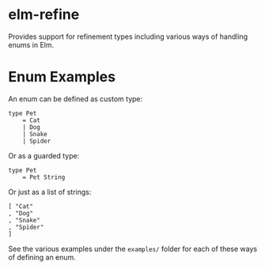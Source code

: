 # elm-refine

Provides support for refinement types including various ways of handling enums in Elm.

# Enum Examples

An enum can be defined as custom type:

```
type Pet
    = Cat
    | Dog
    | Snake
    | Spider
```

Or as a guarded type:

```
type Pet
    = Pet String
```

Or just as a list of strings:

```
[ "Cat"
, "Dog"
, "Snake"
, "Spider"
]
```

See the various examples under the `examples/` folder for each of these ways of defining
an enum.

